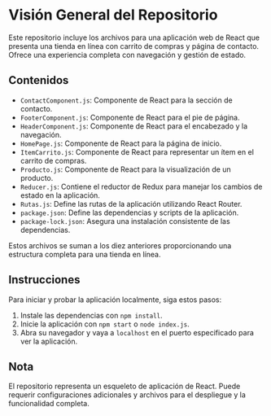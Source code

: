 # Visión General del Repositorio

Este repositorio incluye los archivos para una aplicación web de React que presenta una tienda en línea con carrito de compras y página de contacto. Ofrece una experiencia completa con navegación y gestión de estado.

## Contenidos

- `ContactComponent.js`: Componente de React para la sección de contacto.
- `FooterComponent.js`: Componente de React para el pie de página.
- `HeaderComponent.js`: Componente de React para el encabezado y la navegación.
- `HomePage.js`: Componente de React para la página de inicio.
- `ItemCarrito.js`: Componente de React para representar un ítem en el carrito de compras.
- `Producto.js`: Componente de React para la visualización de un producto.
- `Reducer.js`: Contiene el reductor de Redux para manejar los cambios de estado en la aplicación.
- `Rutas.js`: Define las rutas de la aplicación utilizando React Router.
- `package.json`: Define las dependencias y scripts de la aplicación.
- `package-lock.json`: Asegura una instalación consistente de las dependencias.

Estos archivos se suman a los diez anteriores proporcionando una estructura completa para una tienda en línea.

## Instrucciones

Para iniciar y probar la aplicación localmente, siga estos pasos:

1. Instale las dependencias con `npm install`.
2. Inicie la aplicación con `npm start` o `node index.js`.
3. Abra su navegador y vaya a `localhost` en el puerto especificado para ver la aplicación.

## Nota

El repositorio representa un esqueleto de aplicación de React. Puede requerir configuraciones adicionales y archivos para el despliegue y la funcionalidad completa.

